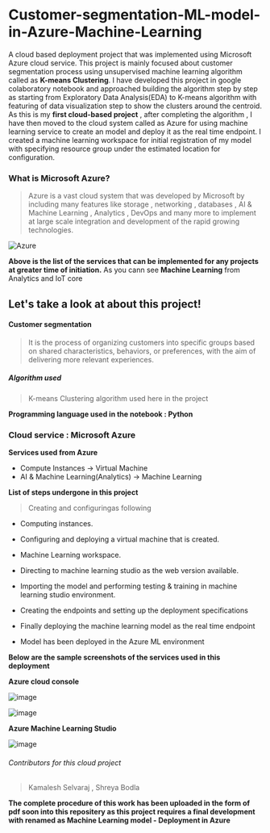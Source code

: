 # Customer-segmentation-ML-model-in-Azure-Machine-Learning

A cloud based deployment project that was implemented using Microsoft Azure cloud service. This project is mainly focused about customer segmentation process using unsupervised machine learning algorithm called as **K-means Clustering**. I have developed this project in google colaboratory notebook and approached building the algorithm step by step as starting from Exploratory Data Analysis(EDA) to K-means algorithm with featuring of data visualization step to show the clusters around the centroid. As this is my **first cloud-based project** , after completing the algorithm , I have then moved to the cloud system called as Azure for using machine learning service to create an model and deploy it as the real time endpoint. I created a machine learning workspace for initial registration of my model with specifying resource group under the estimated location for configuration.

### What is Microsoft Azure?
> Azure is a vast cloud system that was developed by Microsoft by including many features like storage , networking , databases , AI & Machine Learning , Analytics , DevOps and many more to implement at large scale integration and development of the rapid growing technologies.

![Azure](https://www.tekenable.ie/wp-content/uploads/2019/06/Azure-Services.png)

**Above is the list of the services that can be implemented for any projects at greater time of initiation.** As you cann see **Machine Learning** from Analytics and IoT core

## Let's take a look at about this project!

#### Customer segmentation

> It is the process of organizing customers into specific groups based on shared characteristics, behaviors, or preferences, with the aim of delivering more relevant experiences.

##### Algorithm used

> K-means Clustering algorithm used here in the project

**Programming language used in the notebook : Python**

### Cloud service : Microsoft Azure

**Services used from Azure**

- Compute Instances -> Virtual Machine
- AI & Machine Learning(Analytics) -> Machine Learning

**List of steps undergone in this project**

> Creating and configuringas following

- Computing instances.

- Configuring and deploying a virtual machine that is created.

- Machine Learning workspace.

- Directing to machine learning studio as the web version available. 

- Importing the model and performing testing & training in machine learning studio environment.

- Creating the endpoints and setting up the deployment specifications

- Finally deploying the machine learning model as the real time endpoint 

- Model has been deployed in the Azure ML environment

**Below are the sample screenshots of the services used in this deployment**

**Azure cloud console**

![image](https://user-images.githubusercontent.com/72293918/177332695-d604a453-7c59-4f30-b723-15719dfcf362.png)

![image](https://user-images.githubusercontent.com/72293918/177333115-b3e5ca72-7d51-4c1d-8810-dd9f5840e504.png)

**Azure Machine Learning Studio**

![image](https://user-images.githubusercontent.com/72293918/177333631-40f4a57f-39da-4b49-9e31-92900aab35d6.png)

###### Contributors for this cloud project
> Kamalesh Selvaraj
>, Shreya Bodla


**The complete procedure of this work has been uploaded in the form of pdf soon into this repositery as this project requires a final development with renamed as Machine Learning model - Deployment in Azure**
